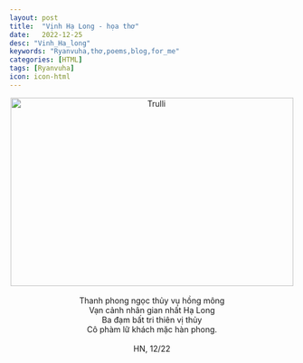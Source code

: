 ```yaml
---
layout: post
title:  "Vịnh Hạ Long - họa thơ"
date:   2022-12-25
desc: "Vinh_Ha_long"
keywords: "Ryanvuha,thơ,poems,blog,for_me"
categories: [HTML]
tags: [Ryanvuha]
icon: icon-html
---
```


<center>
  
  <img src="https://scontent.flux1-1.fna.fbcdn.net/v/t1.6435-9/223391062_10224332727842434_5544510658973004859_n.jpg?_nc_cat=111&ccb=1-4&_nc_sid=8bfeb9&_nc_ohc=TFkXukC1d5cAX8xzFyH&_nc_ht=scontent.flux1-1.fna&oh=089bb9847093781c65937f41dce0e18b&oe=613B7289" alt="Trulli" width="500" height="333">
  <br/> <br/>
Thanh phong ngọc thủy vụ hồng mông <br/>
Vạn cảnh nhân gian nhất Hạ Long <br/>
Ba đạm bất tri thiên vị thủy <br/>
Cô phàm lữ khách mặc hàn phong. <br/>
  <br/>
  HN, 12/22
</center>

